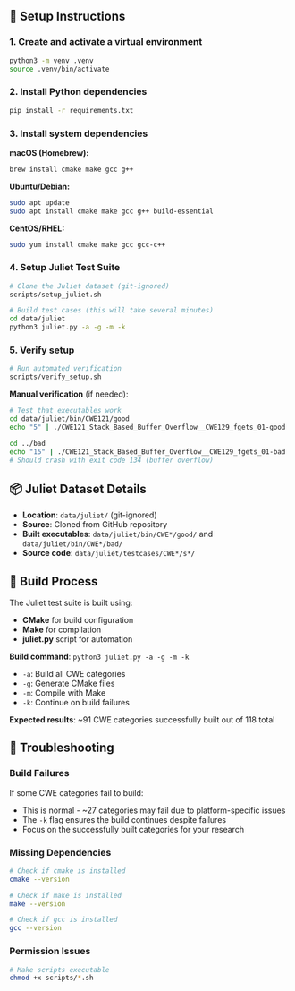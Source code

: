 ## 🧩 Setup Instructions

### 1. Create and activate a virtual environment
```bash
python3 -m venv .venv
source .venv/bin/activate
```

### 2. Install Python dependencies
```bash
pip install -r requirements.txt
```

### 3. Install system dependencies

**macOS (Homebrew):**
```bash
brew install cmake make gcc g++
```

**Ubuntu/Debian:**
```bash
sudo apt update
sudo apt install cmake make gcc g++ build-essential
```

**CentOS/RHEL:**
```bash
sudo yum install cmake make gcc gcc-c++
```

### 4. Setup Juliet Test Suite
```bash
# Clone the Juliet dataset (git-ignored)
scripts/setup_juliet.sh

# Build test cases (this will take several minutes)
cd data/juliet
python3 juliet.py -a -g -m -k
```

### 5. Verify setup
```bash
# Run automated verification
scripts/verify_setup.sh
```

**Manual verification** (if needed):
```bash
# Test that executables work
cd data/juliet/bin/CWE121/good
echo "5" | ./CWE121_Stack_Based_Buffer_Overflow__CWE129_fgets_01-good

cd ../bad  
echo "15" | ./CWE121_Stack_Based_Buffer_Overflow__CWE129_fgets_01-bad
# Should crash with exit code 134 (buffer overflow)
```

## 📦 Juliet Dataset Details
- **Location**: `data/juliet/` (git-ignored)
- **Source**: Cloned from GitHub repository
- **Built executables**: `data/juliet/bin/CWE*/good/` and `data/juliet/bin/CWE*/bad/`
- **Source code**: `data/juliet/testcases/CWE*/s*/`

## 🔧 Build Process
The Juliet test suite is built using:
- **CMake** for build configuration
- **Make** for compilation
- **juliet.py** script for automation

**Build command**: `python3 juliet.py -a -g -m -k`
- `-a`: Build all CWE categories
- `-g`: Generate CMake files
- `-m`: Compile with Make
- `-k`: Continue on build failures

**Expected results**: ~91 CWE categories successfully built out of 118 total

## 🚨 Troubleshooting

### Build Failures
If some CWE categories fail to build:
- This is normal - ~27 categories may fail due to platform-specific issues
- The `-k` flag ensures the build continues despite failures
- Focus on the successfully built categories for your research

### Missing Dependencies
```bash
# Check if cmake is installed
cmake --version

# Check if make is installed  
make --version

# Check if gcc is installed
gcc --version
```

### Permission Issues
```bash
# Make scripts executable
chmod +x scripts/*.sh
``` 